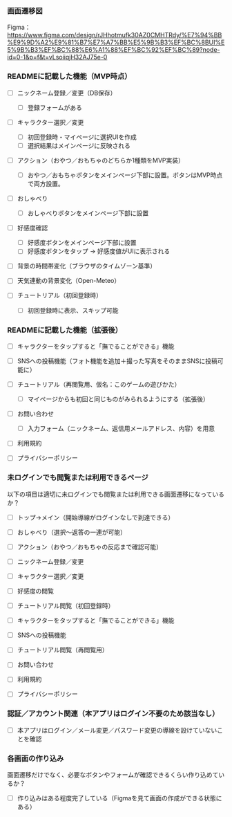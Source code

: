 ### 画面遷移図
Figma：https://www.figma.com/design/rJHhotmufk30AZ0CMHTRdy/%E7%94%BB%E9%9D%A2%E9%81%B7%E7%A7%BB%E5%9B%B3%EF%BC%8BUI%E5%9B%B3%EF%BC%88%E6%A1%88%EF%BC%92%EF%BC%89?node-id=0-1&p=f&t=vLsoiiqjH32AJ75e-0


### READMEに記載した機能（MVP時点）
- [ ] ニックネーム登録／変更（DB保存）
  - [ ] 登録フォームがある

- [ ] キャラクター選択／変更
  - [ ] 初回登録時・マイページに選択UIを作成
  - [ ] 選択結果はメインページに反映される

- [ ] アクション（おやつ／おもちゃのどちらか1種類をMVP実装）
  - [ ] おやつ／おもちゃボタンをメインページ下部に設置。ボタンはMVP時点で両方設置。

- [ ] おしゃべり
  - [ ] おしゃべりボタンをメインページ下部に設置

- [ ] 好感度確認
  - [ ] 好感度ボタンをメインページ下部に設置
  - [ ] 好感度ボタンをタップ → 好感度値がUIに表示される

- [ ] 背景の時間帯変化（ブラウザのタイムゾーン基準）
- [ ] 天気連動の背景変化（Open-Meteo）

- [ ] チュートリアル（初回登録時）
  - [ ] 初回登録時に表示、スキップ可能


### READMEに記載した機能（拡張後）
- [ ] キャラクターをタップすると「撫でることができる」機能
- [ ] SNSへの投稿機能（フォト機能を追加＋撮った写真をそのままSNSに投稿可能に）

- [ ] チュートリアル（再閲覧用、仮名：このゲームの遊びかた）
  - [ ] マイページからも初回と同じものがみられるようにする（拡張後）

- [ ] お問い合わせ
  - [ ] 入力フォーム（ニックネーム、返信用メールアドレス、内容）を用意

- [ ] 利用規約
- [ ] プライバシーポリシー


### 未ログインでも閲覧または利用できるページ
以下の項目は適切に未ログインでも閲覧または利用できる画面遷移になっているか？
- [ ] トップ→メイン（開始導線がログインなしで到達できる）
- [ ] おしゃべり（選択〜返答の一連が可能）
- [ ] アクション（おやつ／おもちゃの反応まで確認可能）
- [ ] ニックネーム登録／変更
- [ ] キャラクター選択／変更
- [ ] 好感度の閲覧
- [ ] チュートリアル閲覧（初回登録時）

- [ ] キャラクターをタップすると「撫でることができる」機能
- [ ] SNSへの投稿機能
- [ ] チュートリアル閲覧（再閲覧用）
- [ ] お問い合わせ
- [ ] 利用規約
- [ ] プライバシーポリシー


### 認証／アカウント関連（本アプリはログイン不要のため該当なし）
- [ ] 本アプリはログイン／メール変更／パスワード変更の導線を設けていないことを確認


### 各画面の作り込み
画面遷移だけでなく、必要なボタンやフォームが確認できるくらい作り込めているか？
- [ ] 作り込みはある程度完了している（Figmaを見て画面の作成ができる状態にある）

